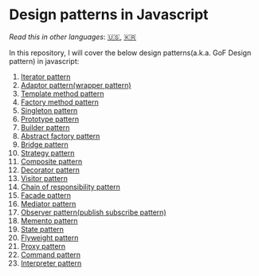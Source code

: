# Design patterns in Javascript

*Read this in other languages*: [🇺🇸](https://github.com/ygnoh/design-patterns-in-javascript/blob/master/README.md), [🇰🇷](https://github.com/ygnoh/design-patterns-in-javascript/blob/master/README.ko.md)

In this repository, I will cover the below design patterns(a.k.a. GoF Design pattern) in javascript:

1. [Iterator pattern](https://github.com/ygnoh/design-patterns-in-javascript/tree/master/01-iterator-pattern)
2. [Adaptor pattern(wrapper pattern)](https://github.com/ygnoh/design-patterns-in-javascript/tree/master/02-Adapter(wrapper)-pattern)
3. [Template method pattern](https://github.com/ygnoh/design-patterns-in-javascript/tree/master/03-Template-method-pattern)
4. [Factory method pattern](https://github.com/ygnoh/design-patterns-in-javascript/tree/master/04-factory-method-pattern)
5. [Singleton pattern](https://github.com/ygnoh/design-patterns-in-javascript/tree/master/05-singleton-pattern)
6. [Prototype pattern](https://github.com/ygnoh/design-patterns-in-javascript/tree/master/06-prototype-pattern)
7. [Builder pattern](https://github.com/ygnoh/design-patterns-in-javascript/tree/master/07-builder-pattern)
8. [Abstract factory pattern](https://github.com/ygnoh/design-patterns-in-javascript/tree/master/08-abstract-factory-pattern)
9. [Bridge pattern](https://github.com/ygnoh/design-patterns-in-javascript/tree/master/09-bridge-pattern)
10. [Strategy pattern](https://github.com/ygnoh/design-patterns-in-javascript/tree/master/10-strategy-pattern)
11. [Composite pattern](https://github.com/ygnoh/design-patterns-in-javascript/tree/master/11-composite-pattern)
12. [Decorator pattern](https://github.com/ygnoh/design-patterns-in-javascript/tree/master/12-decorator-pattern)
13. [Visitor pattern](https://github.com/ygnoh/design-patterns-in-javascript/tree/master/13-visitor-pattern)
14. [Chain of responsibility pattern](https://github.com/ygnoh/design-patterns-in-javascript/tree/master/14-chain-of-responsibility-pattern)
15. [Facade pattern](https://github.com/ygnoh/design-patterns-in-javascript/tree/master/15-facade-pattern)
16. [Mediator pattern](https://github.com/ygnoh/design-patterns-in-javascript/tree/master/16-mediator-pattern)
17. [Observer pattern(publish subscribe pattern)](https://github.com/ygnoh/design-patterns-in-javascript/tree/master/17-observer-pattern)
18. [Memento pattern](https://github.com/ygnoh/design-patterns-in-javascript/tree/master/18-memento-pattern)
19. [State pattern](https://github.com/ygnoh/design-patterns-in-javascript/tree/master/19-state-pattern)
20. [Flyweight pattern](https://github.com/ygnoh/design-patterns-in-javascript/tree/master/20-flyweight-pattern)
21. [Proxy pattern](https://github.com/ygnoh/design-patterns-in-javascript/tree/master/21-proxy-pattern)
22. [Command pattern](https://github.com/ygnoh/design-patterns-in-javascript/tree/master/22-command-pattern)
23. [Interpreter pattern](https://github.com/ygnoh/design-patterns-in-javascript/tree/master/23-interpreter-pattern)
